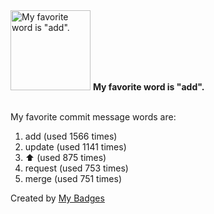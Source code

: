<img src="https://my-badges.github.io/my-badges/favorite-word.png" alt="My favorite word is &quot;add&quot;." title="My favorite word is &quot;add&quot;." width="128">
<strong>My favorite word is &quot;add&quot;.</strong>
<br><br>

My favorite commit message words are:

1. add (used 1566 times)
2. update (used 1141 times)
3. :arrow_up: (used 875 times)
4. request (used 753 times)
5. merge (used 751 times)


Created by <a href="https://github.com/my-badges/my-badges">My Badges</a>